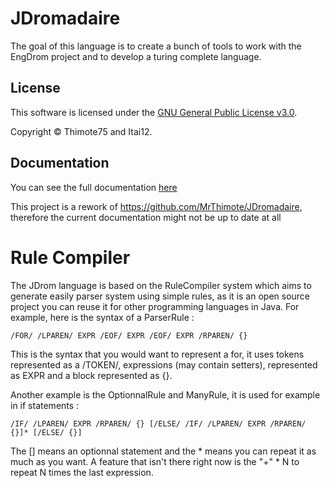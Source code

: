 # JDromadaire

The goal of this language is to create a bunch of tools to work with the EngDrom project and to develop a turing complete language.

## License

This software is licensed under the [GNU General Public License v3.0](https://www.gnu.org/licenses/gpl-3.0.html).

Copyright © Thimote75 and Itai12.

## Documentation

You can see the full documentation [here](https://jdromadaire.readthedocs.io)

This project is a rework of https://github.com/MrThimote/JDromadaire, therefore the current documentation might not be up to date at all

# Rule Compiler

The JDrom language is based on the RuleCompiler system which aims to generate easily parser system using simple rules, as it is an open source project you can reuse it for other programming languages in Java. For example, here is the syntax of a ParserRule : 

```
/FOR/ /LPAREN/ EXPR /EOF/ EXPR /EOF/ EXPR /RPAREN/ {}
```

This is the syntax that you would want to represent a for, it uses tokens represented as a /TOKEN/, expressions (may contain setters), represented as EXPR and a block represented as {}.

Another example is the OptionnalRule and ManyRule, it is used for example in if statements :

```
/IF/ /LPAREN/ EXPR /RPAREN/ {} [/ELSE/ /IF/ /LPAREN/ EXPR /RPAREN/ {}]* [/ELSE/ {}]
```

The [] means an optionnal statement and the * means you can repeat it as much as you want. A feature that isn't there right now is the "+" * N to repeat N times the last expression.
